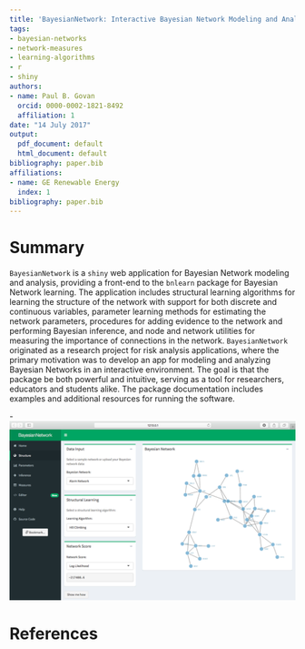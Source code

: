 ```yaml
---
title: 'BayesianNetwork: Interactive Bayesian Network Modeling and Analysis'
tags:
- bayesian-networks
- network-measures
- learning-algorithms
- r
- shiny
authors:
- name: Paul B. Govan
  orcid: 0000-0002-1821-8492
  affiliation: 1
date: "14 July 2017"
output:
  pdf_document: default
  html_document: default
bibliography: paper.bib
affiliations:
- name: GE Renewable Energy
  index: 1
bibliography: paper.bib
---
```


# Summary

`BayesianNetwork` is a `shiny` web application for Bayesian Network modeling and analysis, providing a front-end to the `bnlearn` package for Bayesian Network learning. The application includes structural learning algorithms for learning the structure of the network with support for both discrete and continuous variables, parameter learning methods for estimating the network parameters, procedures for adding evidence to the network and performing Bayesian inference, and node and network utilities for measuring the importance of connections in the network. `BayesianNetwork` originated as a research project for risk analysis applications, where the primary motivation was to develop an app for modeling and analyzing Bayesian Networks in an interactive environment. The goal is that the package be both powerful and intuitive, serving as a tool for researchers, educators and students alike. The package documentation includes examples and additional resources for running the software.

-![Structure tab](Structure.png)

# References
